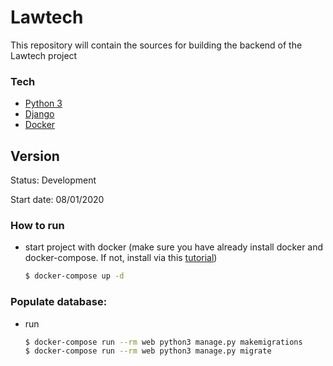 # Lawtech

This repository will contain the sources for building the backend of the Lawtech project


### Tech

* [Python 3](https://www.python.org/)
* [Django](https://www.djangoproject.com)
* [Docker](https://www.docker.com/)


## Version
Status: Development

Start date: 08/01/2020

### How to run
* start project with docker (make sure you have already install docker and docker-compose. If not, install via this [tutorial](https://docs.docker.com/compose/install/))
    ```sh
    $ docker-compose up -d    
    ```

### Populate database:
* run 
    ```sh
    $ docker-compose run --rm web python3 manage.py makemigrations
    $ docker-compose run --rm web python3 manage.py migrate 
    ```